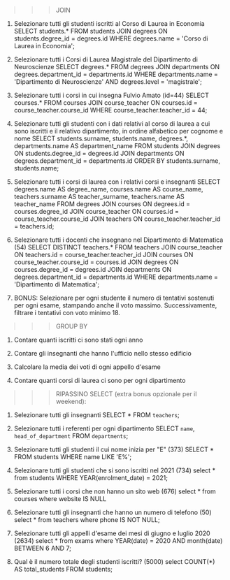 >>> JOIN
1. Selezionare tutti gli studenti iscritti al Corso di Laurea in Economia
 SELECT students.* FROM students
 JOIN degrees ON students.degree_id = degrees.id
 WHERE degrees.name = 'Corso di Laurea in Economia'; 
 
2. Selezionare tutti i Corsi di Laurea Magistrale del Dipartimento di Neuroscienze
SELECT degrees.*
FROM degrees
JOIN departments ON degrees.department_id = departments.id
WHERE departments.name = 'Dipartimento di Neuroscienze'
AND degrees.level = 'magistrale';

3. Selezionare tutti i corsi in cui insegna Fulvio Amato (id=44)
SELECT courses.* 
FROM courses
JOIN course_teacher ON courses.id = course_teacher.course_id
WHERE course_teacher.teacher_id = 44;

4. Selezionare tutti gli studenti con i dati relativi al corso di laurea a cui sono iscritti e il relativo dipartimento, in ordine alfabetico per cognome e nome
SELECT students.surname, students.name, degrees.*, departments.name AS department_name
FROM students
JOIN degrees ON students.degree_id = degrees.id
JOIN departments ON degrees.department_id = departments.id
ORDER BY students.surname, students.name;

5. Selezionare tutti i corsi di laurea con i relativi corsi e insegnanti
SELECT degrees.name AS degree_name, courses.name AS course_name, teachers.surname AS teacher_surname, teachers.name AS teacher_name
FROM degrees
JOIN courses ON degrees.id = courses.degree_id
JOIN course_teacher ON courses.id = course_teacher.course_id
JOIN teachers ON course_teacher.teacher_id = teachers.id;

6. Selezionare tutti i docenti che insegnano nel Dipartimento di Matematica (54)
SELECT DISTINCT teachers.*
FROM teachers
JOIN course_teacher ON teachers.id = course_teacher.teacher_id
JOIN courses ON course_teacher.course_id = courses.id
JOIN degrees ON courses.degree_id = degrees.id
JOIN departments ON degrees.department_id = departments.id
WHERE departments.name = 'Dipartimento di Matematica';

7. BONUS: Selezionare per ogni studente il numero di tentativi sostenuti per ogni esame, stampando anche il voto massimo. Successivamente, filtrare i tentativi con voto minimo 18.


>>> GROUP BY
1. Contare quanti iscritti ci sono stati ogni anno


2. Contare gli insegnanti che hanno l'ufficio nello stesso edificio

3. Calcolare la media dei voti di ogni appello d'esame

4. Contare quanti corsi di laurea ci sono per ogni dipartimento

>>> RIPASSINO SELECT (extra bonus opzionale per il weekend):

1. Selezionare tutti gli insegnanti
SELECT * FROM `teachers`;

2. Selezionare tutti i referenti per ogni dipartimento
SELECT `name`, `head_of_department` FROM `departments`;

3. Selezionare tutti gli studenti il cui nome inizia per "E" (373)
SELECT * FROM students WHERE name LIKE 'E%';

4. Selezionare tutti gli studenti che si sono iscritti nel 2021 (734)
select * from students WHERE YEAR(enrolment_date) = 2021;

5. Selezionare tutti i corsi che non hanno un sito web (676)
select * from courses where website IS NULL

6. Selezionare tutti gli insegnanti che hanno un numero di telefono (50)
select * from teachers where phone IS NOT NULL;

7. Selezionare tutti gli appelli d'esame dei mesi di giugno e luglio 2020 (2634)
select * from exams where YEAR(date) = 2020 AND month(date) BETWEEN 6 AND 7;

8. Qual è il numero totale degli studenti iscritti? (5000)
select COUNT(*) AS total_students FROM students;

